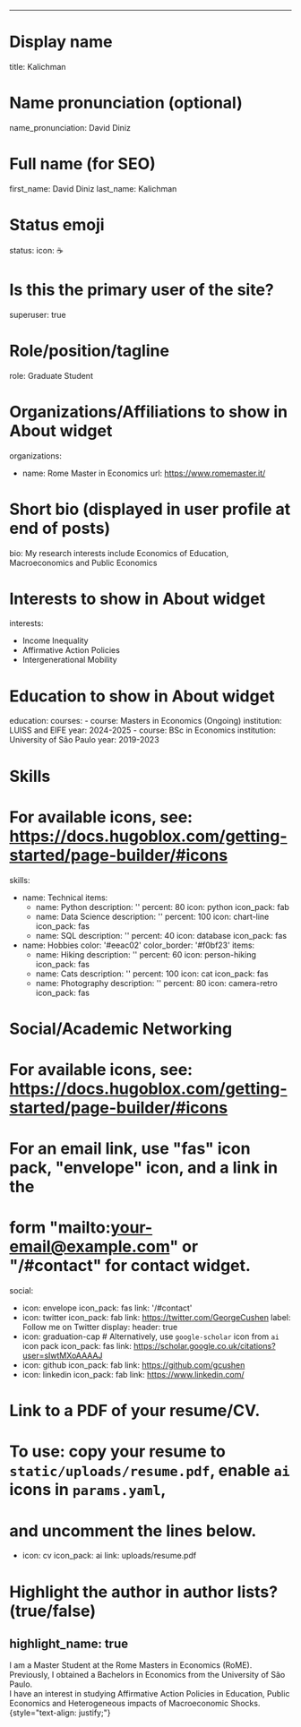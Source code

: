 <meta name="google-site-verification" content="NUwsZ6D3JnRpsOgo6z0V3Uuhdd5hnrczQUc8T4acwms" />

---
# Display name
title: Kalichman

# Name pronunciation (optional)
name_pronunciation: David Diniz

# Full name (for SEO)
first_name: David Diniz
last_name: Kalichman

# Status emoji
status:
  icon: ☕️

# Is this the primary user of the site?
superuser: true

# Role/position/tagline
role: Graduate Student

# Organizations/Affiliations to show in About widget
organizations:
  - name: Rome Master in Economics 
    url: https://www.romemaster.it/

# Short bio (displayed in user profile at end of posts)
bio: My research interests include Economics of Education, Macroeconomics and Public Economics

# Interests to show in About widget
interests:
  - Income Inequality
  - Affirmative Action Policies 
  - Intergenerational Mobility

# Education to show in About widget
education:
  courses:
    - course: Masters in Economics (Ongoing)
      institution: LUISS and EIFE
      year: 2024-2025
    - course: BSc in Economics
      institution: University of São Paulo
      year: 2019-2023

# Skills
# For available icons, see: https://docs.hugoblox.com/getting-started/page-builder/#icons
skills:
  - name: Technical
    items:
      - name: Python
        description: ''
        percent: 80
        icon: python
        icon_pack: fab
      - name: Data Science
        description: ''
        percent: 100
        icon: chart-line
        icon_pack: fas
      - name: SQL
        description: ''
        percent: 40
        icon: database
        icon_pack: fas
  - name: Hobbies
    color: '#eeac02'
    color_border: '#f0bf23'
    items:
      - name: Hiking
        description: ''
        percent: 60
        icon: person-hiking
        icon_pack: fas
      - name: Cats
        description: ''
        percent: 100
        icon: cat
        icon_pack: fas
      - name: Photography
        description: ''
        percent: 80
        icon: camera-retro
        icon_pack: fas

# Social/Academic Networking
# For available icons, see: https://docs.hugoblox.com/getting-started/page-builder/#icons
#   For an email link, use "fas" icon pack, "envelope" icon, and a link in the
#   form "mailto:your-email@example.com" or "/#contact" for contact widget.
social:
  - icon: envelope
    icon_pack: fas
    link: '/#contact'
  - icon: twitter
    icon_pack: fab
    link: https://twitter.com/GeorgeCushen
    label: Follow me on Twitter
    display:
      header: true
  - icon: graduation-cap # Alternatively, use `google-scholar` icon from `ai` icon pack
    icon_pack: fas
    link: https://scholar.google.co.uk/citations?user=sIwtMXoAAAAJ
  - icon: github
    icon_pack: fab
    link: https://github.com/gcushen
  - icon: linkedin
    icon_pack: fab
    link: https://www.linkedin.com/
  # Link to a PDF of your resume/CV.
  # To use: copy your resume to `static/uploads/resume.pdf`, enable `ai` icons in `params.yaml`,
  # and uncomment the lines below.
  - icon: cv
    icon_pack: ai
    link: uploads/resume.pdf

# Highlight the author in author lists? (true/false)
highlight_name: true
---

I am a Master Student at the Rome Masters in Economics (RoME). Previously, I obtained a Bachelors in Economics from the University of São Paulo. <br /> I have an interest in studying Affirmative Action Policies in Education, Public Economics and Heterogeneous impacts of Macroeconomic Shocks.
{style="text-align: justify;"}


